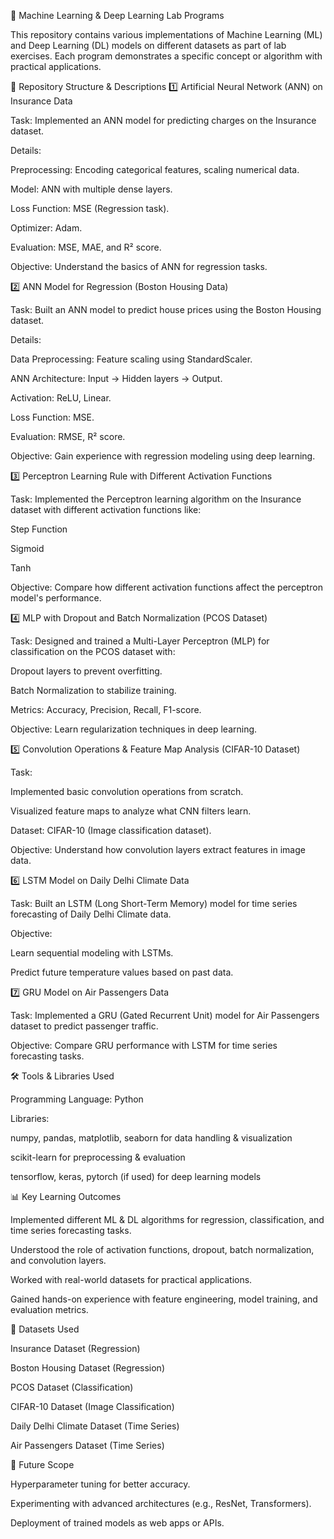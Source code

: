 📂 Machine Learning & Deep Learning Lab Programs

This repository contains various implementations of Machine Learning (ML) and Deep Learning (DL) models on different datasets as part of lab exercises. Each program demonstrates a specific concept or algorithm with practical applications.

📜 Repository Structure & Descriptions
1️⃣ Artificial Neural Network (ANN) on Insurance Data



Task: Implemented an ANN model for predicting charges on the Insurance dataset.

Details:

Preprocessing: Encoding categorical features, scaling numerical data.

Model: ANN with multiple dense layers.

Loss Function: MSE (Regression task).

Optimizer: Adam.

Evaluation: MSE, MAE, and R² score.

Objective: Understand the basics of ANN for regression tasks.

2️⃣ ANN Model for Regression (Boston Housing Data)



Task: Built an ANN model to predict house prices using the Boston Housing dataset.

Details:

Data Preprocessing: Feature scaling using StandardScaler.

ANN Architecture: Input → Hidden layers → Output.

Activation: ReLU, Linear.

Loss Function: MSE.

Evaluation: RMSE, R² score.

Objective: Gain experience with regression modeling using deep learning.

3️⃣ Perceptron Learning Rule with Different Activation Functions


Task: Implemented the Perceptron learning algorithm on the Insurance dataset with different activation functions like:

Step Function

Sigmoid

Tanh

Objective: Compare how different activation functions affect the perceptron model's performance.

4️⃣ MLP with Dropout and Batch Normalization (PCOS Dataset)


Task: Designed and trained a Multi-Layer Perceptron (MLP) for classification on the PCOS dataset with:

Dropout layers to prevent overfitting.

Batch Normalization to stabilize training.

Metrics: Accuracy, Precision, Recall, F1-score.

Objective: Learn regularization techniques in deep learning.

5️⃣ Convolution Operations & Feature Map Analysis (CIFAR-10 Dataset)


Task:

Implemented basic convolution operations from scratch.

Visualized feature maps to analyze what CNN filters learn.

Dataset: CIFAR-10 (Image classification dataset).

Objective: Understand how convolution layers extract features in image data.

6️⃣ LSTM Model on Daily Delhi Climate Data



Task: Built an LSTM (Long Short-Term Memory) model for time series forecasting of Daily Delhi Climate data.

Objective:

Learn sequential modeling with LSTMs.

Predict future temperature values based on past data.

7️⃣ GRU Model on Air Passengers Data


Task: Implemented a GRU (Gated Recurrent Unit) model for Air Passengers dataset to predict passenger traffic.

Objective: Compare GRU performance with LSTM for time series forecasting tasks.

🛠️ Tools & Libraries Used

Programming Language: Python

Libraries:

numpy, pandas, matplotlib, seaborn for data handling & visualization

scikit-learn for preprocessing & evaluation

tensorflow, keras, pytorch (if used) for deep learning models

📊 Key Learning Outcomes

Implemented different ML & DL algorithms for regression, classification, and time series forecasting tasks.

Understood the role of activation functions, dropout, batch normalization, and convolution layers.

Worked with real-world datasets for practical applications.

Gained hands-on experience with feature engineering, model training, and evaluation metrics.

📁 Datasets Used

Insurance Dataset (Regression)

Boston Housing Dataset (Regression)

PCOS Dataset (Classification)

CIFAR-10 Dataset (Image Classification)

Daily Delhi Climate Dataset (Time Series)

Air Passengers Dataset (Time Series)

📌 Future Scope

Hyperparameter tuning for better accuracy.

Experimenting with advanced architectures (e.g., ResNet, Transformers).

Deployment of trained models as web apps or APIs.
